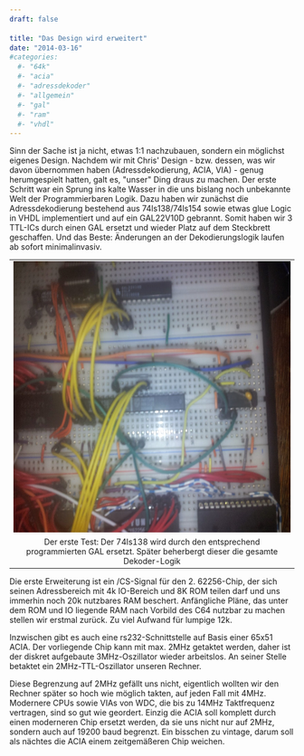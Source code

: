 ```yaml
---
draft: false

title: "Das Design wird erweitert"
date: "2014-03-16"
#categories: 
  #- "64k"
  #- "acia"
  #- "adressdekoder"
  #- "allgemein"
  #- "gal"
  #- "ram"
  #- "vhdl"
---
```


Sinn der Sache ist ja nicht, etwas 1:1 nachzubauen, sondern ein möglichst eigenes Design. Nachdem wir mit Chris' Design - bzw. dessen, was wir davon übernommen haben (Adressdekodierung, ACIA, VIA) - genug herumgespielt hatten, galt es, "unser" Ding draus zu machen. Der erste Schritt war ein Sprung ins kalte Wasser in die uns bislang noch unbekannte Welt der Programmierbaren Logik. Dazu haben wir zunächst die Adressdekodierung bestehend aus 74ls138/74ls154 sowie etwas glue Logic in VHDL implementiert und auf ein GAL22V10D gebrannt. Somit haben wir 3 TTL-ICs durch einen GAL ersetzt und wieder Platz auf dem Steckbrett geschaffen. Und das Beste: Änderungen an der Dekodierungslogik laufen ab sofort minimalinvasiv.

<table style="margin-left:auto;margin-right:auto;text-align:center;" cellspacing="0" cellpadding="0" align="center"><tbody><tr><td style="text-align:center;"><a style="margin-left:auto;margin-right:auto;" href="https://steckschwein.files.wordpress.com/2014/03/b4236-img_20140117_230608.jpg"><img src="images/b4236-img_20140117_230608.jpg" width="640" height="480" border="0"></a></td></tr><tr><td style="text-align:center;">Der erste Test: Der 74ls138 wird durch den entsprechend programmierten GAL ersetzt. Später beherbergt dieser die gesamte Dekoder-Logik</td></tr></tbody></table>

Die erste Erweiterung ist ein /CS-Signal für den 2. 62256-Chip, der sich seinen Adressbereich mit 4k IO-Bereich und 8K ROM teilen darf und uns immerhin noch 20k nutzbares RAM beschert. Anfängliche Pläne, das unter dem ROM und IO liegende RAM nach Vorbild des C64 nutzbar zu machen stellen wir erstmal zurück. Zu viel Aufwand für lumpige 12k.

Inzwischen gibt es auch eine rs232-Schnittstelle auf Basis einer 65x51 ACIA. Der vorliegende Chip kann mit max. 2MHz getaktet werden, daher ist der diskret aufgebaute 3MHz-Oszillator wieder arbeitslos. An seiner Stelle betaktet ein 2MHz-TTL-Oszillator unseren Rechner.

Diese Begrenzung auf 2MHz gefällt uns nicht, eigentlich wollten wir den Rechner später so hoch wie möglich takten, auf jeden Fall mit 4MHz. Modernere CPUs sowie VIAs von WDC, die bis zu 14MHz Taktfrequenz vertragen, sind so gut wie geordert. Einzig die ACIA soll komplett durch einen moderneren Chip ersetzt werden, da sie uns nicht nur auf 2MHz, sondern auch auf 19200 baud begrenzt. Ein bisschen zu vintage, darum soll als nächtes die ACIA einem zeitgemäßeren Chip weichen.
